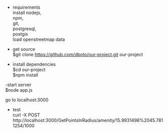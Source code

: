 
- requirements  
install nodejs,  
npm,    
git,  
postgresql,  
postgis  
load openstreetmap data  

- get source  
$git clone https://github.com/dboto/our-project.git our-project  
  
- install dependencies  
$cd our-project  
$npm install  
  
-start server  
$node app.js  
  
go to localhost:3000  
  
- test  
curl -X POST http://localhost:3000/GetPointsInRadius/amenity/15.9931498%2045.7811254/1000  

